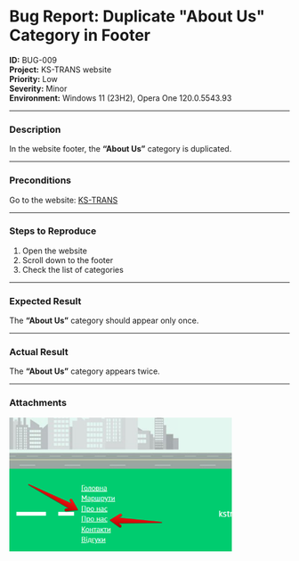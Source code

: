 # Bug Report: Duplicate "About Us" Category in Footer

**ID:** BUG-009  
**Project:** KS-TRANS website  
**Priority:** Low  
**Severity:** Minor  
**Environment:** Windows 11 (23H2), Opera One 120.0.5543.93  

---

### Description
In the website footer, the **“About Us”** category is duplicated.  

---

### Preconditions
Go to the website: [KS-TRANS](https://ks-trans.org)  

---

### Steps to Reproduce
1. Open the website  
2. Scroll down to the footer  
3. Check the list of categories  

---

### Expected Result
The **“About Us”** category should appear only once.  

---

### Actual Result
The **“About Us”** category appears twice.  

---

### Attachments
<img src="screenshots/bug9.png" width="400"/>  